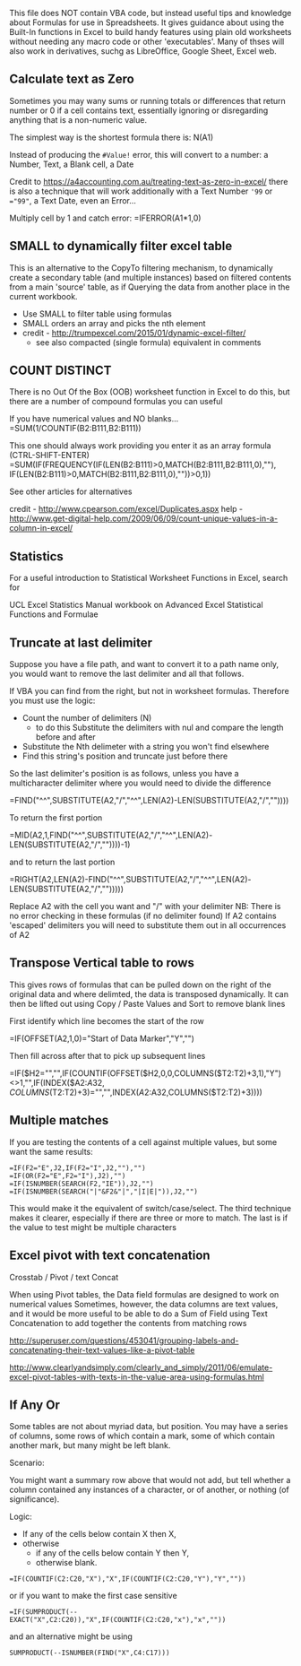 
This file does NOT contain VBA code, but instead useful tips and knowledge about Formulas for use in Spreadsheets.
It gives guidance about using the Built-In functions in Excel to build handy features using plain old worksheets 
without needing any macro code or other 'executables'. 
Many of thses will also work in derivatives, 
suchg as LibreOffice, Google Sheet, Excel web. 

## Calculate text as Zero

Sometimes you may wany sums or running totals or differences that return number or 0 if a cell contains text, essentially ignoring or disregarding anything that is a non-numeric value.

The simplest way is the shortest formula there is: N(A1)

Instead of producing the `#Value!` error, this will convert to a number: a Number, Text, a Blank cell, a Date

Credit to https://a4accounting.com.au/treating-text-as-zero-in-excel/ there is also a technique that will work additionally with a Text Number `'99` or `="99"`, a Text Date, even an Error...

Multiply cell by 1 and catch error: =IFERROR(A1*1,0) 


## SMALL to dynamically filter excel table

This is an alternative to the CopyTo filtering mechanism, 
to dynamically create a secondary table (and multiple instances) 
based on filtered contents from a main 'source' table, 
as if Querying the data from another place in the current workbook. 

* Use SMALL to filter table using formulas
* SMALL orders an array and picks the nth element
* credit - http://trumpexcel.com/2015/01/dynamic-excel-filter/
    * see also compacted (single formula) equivalent in comments


## COUNT DISTINCT

There is no Out Of the Box (OOB) worksheet function in Excel to do this, 
but there are a number of compound formulas you can useful

If you have numerical values and NO blanks...
=SUM(1/COUNTIF(B2:B111,B2:B111)) 

This one should always work providing you enter it as an array formula (CTRL-SHIFT-ENTER)
=SUM(IF(FREQUENCY(IF(LEN(B2:B111)>0,MATCH(B2:B111,B2:B111,0),""), IF(LEN(B2:B111)>0,MATCH(B2:B111,B2:B111,0),""))>0,1))

See other articles for alternatives

credit - http://www.cpearson.com/excel/Duplicates.aspx
help - http://www.get-digital-help.com/2009/06/09/count-unique-values-in-a-column-in-excel/

## Statistics

For a useful introduction to Statistical Worksheet Functions in Excel, search for 

UCL Excel Statistics Manual workbook on Advanced Excel Statistical Functions and Formulae

## Truncate at last delimiter

Suppose you have a file path, and want to convert it to a path name only, you would want to 
remove the last delimiter and all that follows.

If VBA you can find from the right, but not in worksheet formulas. Therefore you must use the logic:
* Count the number of delimiters (N)
	* to do this Substitute the delimiters with nul and compare the length before and after
* Substitute the Nth delimeter with a string you won't find elsewhere
* Find this string's position and truncate just before there

So the last delimiter's position is as follows,
unless you have a multicharacter delimiter where you would need to divide the difference

=FIND("^^",SUBSTITUTE(A2,"/","^^",LEN(A2)-LEN(SUBSTITUTE(A2,"/",""))))

To return the first portion

=MID(A2,1,FIND("^^",SUBSTITUTE(A2,"/","^^",LEN(A2)-LEN(SUBSTITUTE(A2,"/",""))))-1)

and to return the last portion

=RIGHT(A2,LEN(A2)-FIND("^^",SUBSTITUTE(A2,"/","^^",LEN(A2)-LEN(SUBSTITUTE(A2,"/","")))))

Replace A2 with the cell you want and "/" with your delimiter
NB: There is no error checking in these formulas (if no delimiter found)
If A2 contains 'escaped' delimiters you will need to substitute them out in all occurrences of A2


## Transpose Vertical table to rows

This gives rows of formulas that can be pulled down on the right of the original data
and where delimted, the data is transposed dynamically.
It can then be lifted out using Copy / Paste Values and Sort to remove blank lines

First identify which line becomes the start of the row

=IF(OFFSET(A2,1,0)="Start of Data Marker","Y","")

Then fill across after that to pick up subsequent lines 

=IF($H2="","",IF(COUNTIF(OFFSET($H2,0,0,COLUMNS($T2:T2)+3,1),"Y")<>1,"",IF(INDEX($A2:$A32,COLUMNS($T2:T2)+3)="","",INDEX($A2:$A32,COLUMNS($T2:T2)+3))))


## Multiple matches

If you are testing the contents of a cell against multiple values, but some want the same results:

```
=IF(F2="E",J2,IF(F2="I",J2,""),"")
=IF(OR(F2="E",F2="I"),J2),"")
=IF(ISNUMBER(SEARCH(F2,"IE")),J2,"")
=IF(ISNUMBER(SEARCH("|"&F2&"|","|I|E|")),J2,"")
```

This would make it the equivalent of switch/case/select.
The third technique makes it clearer, especially if there are three or more to match.
The last is if the value to test might be multiple characters

## Excel pivot with text concatenation

Crosstab / Pivot / text Concat
 
When using Pivot tables, the Data field formulas are designed to work on numerical values
Sometimes, however, the data columns are text values, and it would be more useful to be able to do a Sum of Field using Text Concatenation to add together the contents from matching rows
 
http://superuser.com/questions/453041/grouping-labels-and-concatenating-their-text-values-like-a-pivot-table
 
http://www.clearlyandsimply.com/clearly_and_simply/2011/06/emulate-excel-pivot-tables-with-texts-in-the-value-area-using-formulas.html

## If Any Or

Some tables are not about myriad data, but position. 
You may have a series of columns, some rows of which contain a mark, some of which contain another mark, but many might be left blank.

Scenario:

You might want a summary row above 
that would not add, but tell whether a column contained any instances of a character, or of another, or nothing (of significance).

Logic:

* If any of the cells below contain X then X, 
* otherwise 
	* if any of the cells below contain Y then Y, 
	* otherwise blank.

```
=IF(COUNTIF(C2:C20,"X"),"X",IF(COUNTIF(C2:C20,"Y"),"Y",""))
```

or if you want to make the first case sensitive

```
=IF(SUMPRODUCT(--EXACT("X",C2:C20)),"X",IF(COUNTIF(C2:C20,"x"),"x",""))
```

and an alternative might be using

```
SUMPRODUCT(--ISNUMBER(FIND("X",C4:C17)))
```